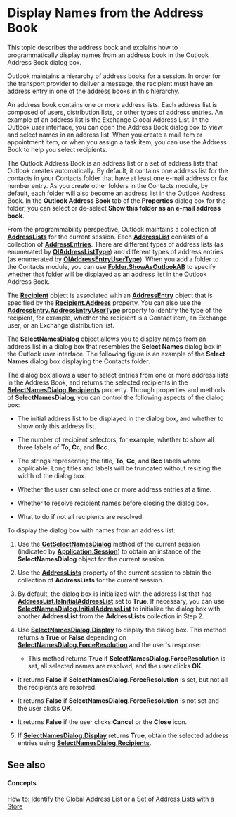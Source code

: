 
# Display Names from the Address Book

This topic describes the address book and explains how to programmatically display names from an address book in the Outlook Address Book dialog box.

Outlook maintains a hierarchy of address books for a session. In order for the transport provider to deliver a message, the recipient must have an address entry in one of the address books in this hierarchy. 

An address book contains one or more address lists. Each address list is composed of users, distribution lists, or other types of address entries. An example of an address list is the Exchange Global Address List. In the Outlook user interface, you can open the Address Book dialog box to view and select names in an address list. When you create a mail item or appointment item, or when you assign a task item, you can use the Address Book to help you select recipients. 

The Outlook Address Book is an address list or a set of address lists that Outlook creates automatically. By default, it contains one address list for the contacts in your Contacts folder that have at least one e-mail address or fax number entry. As you create other folders in the Contacts module, by default, each folder will also become an address list in the Outlook Address Book. In the  **Outlook Address Book** tab of the **Properties** dialog box for the folder, you can select or de-select **Show this folder as an e-mail address book**.

From the programmability perspective, Outlook maintains a collection of  **[AddressLists](b8c5ce75-3030-0179-45bb-f44fe6628074.md)** for the current session. Each **[AddressList](84611afe-48b1-185b-df4b-0f004e7436ff.md)** consists of a collection of **[AddressEntries](db91b717-07c6-d1f2-c545-b766ee1f0c6b.md)**. There are different types of address lists (as enumerated by  **[OlAddressListType](60da59f7-8577-a91a-e4cd-7499be207b32.md)**) and different types of address entries (as enumerated by  **[OlAddressEntryUserType](9f128fe4-9981-e06a-d69c-ca7cf9107fe9.md)**). When you add a folder to the Contacts module, you can use  **[Folder.ShowAsOutlookAB](bb74591b-a3ea-efbd-e7b2-f374f1974be8.md)** to specify whether that folder will be displayed as an address list in the Outlook Address Book.

The  **[Recipient](8cee4d79-ec55-52a4-710b-6456944ca86d.md)** object is associated with an **[AddressEntry](d4a0a85e-8bab-bc56-57bc-d70c3c570c8e.md)** object that is specified by the **[Recipient.Address](8e14f39a-0000-1039-bb0b-7726d7828a68.md)** property. You can also use the **[AddressEntry.AddressEntryUserType](082ff106-c7c8-a505-fc82-170540d851fe.md)** property to identify the type of the recipient, for example, whether the recipient is a Contact item, an Exchange user, or an Exchange distribution list.

The  **[SelectNamesDialog](1522736a-3cad-9f1c-4da9-b52a3a01731c.md)** object allows you to display names from an address list in a dialog box that resembles the **Select Names** dialog box in the Outlook user interface. The following figure is an example of the **Select Names** dialog box displaying the Contacts folder.

The dialog box allows a user to select entries from one or more address lists in the Address Book, and returns the selected recipients in the  **[SelectNamesDialog.Recipients](8b939af1-b266-55ad-f9ad-8802ac2e0930.md)** property. Through properties and methods of **SelectNamesDialog**, you can control the following aspects of the dialog box:


- The initial address list to be displayed in the dialog box, and whether to show only this address list.
    
- The number of recipient selectors, for example, whether to show all three labels of  **To**,  **Cc**, and  **Bcc**.
    
- The strings representing the title,  **To**,  **Cc**, and  **Bcc** labels where applicable. Long titles and labels will be truncated without resizing the width of the dialog box.
    
- Whether the user can select one or more address entries at a time.
    
- Whether to resolve recipient names before closing the dialog box.
    
- What to do if not all recipients are resolved.
    

To display the dialog box with names from an address list:


1. Use the  **[GetSelectNamesDialog](883d90e0-b3cc-e76e-cbe6-cb271e9ccb37.md)** method of the current session (indicated by **[Application.Session](720b2849-fe01-afb3-363c-f3bf0cd7d872.md)**) to obtain an instance of the  **SelectNamesDialog** object for the current session.
    
2. Use the  **[AddressLists](68b236db-f964-6f7f-6246-e79c6ada19e9.md)** property of the current session to obtain the collection of **AddressLists** for the current session.
    
3. By default, the dialog box is initialized with the address list that has  **[AddressList.IsInitialAddressList](cc3f1f6a-7377-6db1-2f7c-3baf9a7361db.md)** set to **True**. If necessary, you can use  **[SelectNamesDialog.InitialAddressList](19cfe6be-e6b5-62e0-741a-b196ef7bac77.md)** to initialize the dialog box with another **AddressList** from the **AddressLists** collection in Step 2.
    
4. Use  **[SelectNamesDialog.Display](a689dfca-e4f7-f1c0-03a1-71e7d7e310b7.md)** to display the dialog box. This method returns a **True** or **False** depending on **[SelectNamesDialog.ForceResolution](f859e464-8d06-f44c-e388-f6b6427bec1a.md)** and the user's response:
    
      - This method returns  **True** if **SelectNamesDialog.ForceResolution** is set, all selected names are resolved, and the user clicks **OK**.
    
  - It returns  **False** if **SelectNamesDialog.ForceResolution** is set, but not all the recipients are resolved.
    
  - It returns  **False** if **SelectNamesDialog.ForceResolution** is not set and the user clicks **OK**.
    
  - It returns  **False** if the user clicks **Cancel** or the **Close** icon.
    
5. If  **[SelectNamesDialog.Display](a689dfca-e4f7-f1c0-03a1-71e7d7e310b7.md)** returns **True**, obtain the selected address entries using  **[SelectNamesDialog.Recipients](8b939af1-b266-55ad-f9ad-8802ac2e0930.md)**.
    


## See also


#### Concepts


 [How to: Identify the Global Address List or a Set of Address Lists with a Store](2cca6dc2-883d-b8cf-cd60-98614d2fb673.md)

